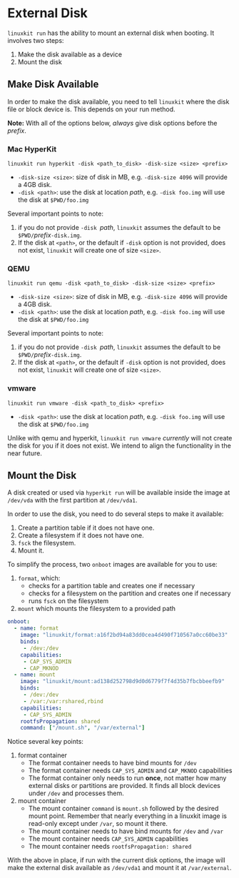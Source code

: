 # External Disk
`linuxkit run` has the ability to mount an external disk when booting. It involves two steps:

1. Make the disk available as a device
2. Mount the disk

## Make Disk Available
In order to make the disk available, you need to tell `linuxkit` where the disk file or block device is. This depends on your run method.

**Note:** With all of the options below, *always* give disk options before the _prefix_.

### Mac HyperKit
`linuxkit run hyperkit -disk <path_to_disk> -disk-size <size> <prefix>`

* `-disk-size <size>`: size of disk in MB, e.g. `-disk-size 4096` will provide a 4GB disk.
* `-disk <path>`: use the disk at location _path_, e.g. `-disk foo.img` will use the disk at `$PWD/foo.img`

Several important points to note:

1. if you do not provide `-disk `_path_, `linuxkit` assumes the default to be `$PWD/`_prefix_`-disk.img`.
2. If the disk at `<path>`, or the default if `-disk` option is not provided, does not exist, `linuxkit` will create one of size `<size>`.

### QEMU
`linuxkit run qemu -disk <path_to_disk> -disk-size <size> <prefix>`

* `-disk-size <size>`: size of disk in MB, e.g. `-disk-size 4096` will provide a 4GB disk.
* `-disk <path>`: use the disk at location _path_, e.g. `-disk foo.img` will use the disk at `$PWD/foo.img`

Several important points to note:

1. if you do not provide `-disk `_path_, `linuxkit` assumes the default to be `$PWD/`_prefix_`-disk.img`.
2. If the disk at `<path>`, or the default if `-disk` option is not provided, does not exist, `linuxkit` will create one of size `<size>`.

### vmware
`linuxkit run vmware -disk <path_to_disk> <prefix>`

* `-disk <path>`: use the disk at location _path_, e.g. `-disk foo.img` will use the disk at `$PWD/foo.img`

Unlike with qemu and hyperkit, `linuxkit run vmware` _currently_ will not create the disk for you if it does not exist. We intend to align the functionality in the near future. 

## Mount the Disk
A disk created or used via `hyperkit run` will be available inside the image at `/dev/vda` with the first partition at `/dev/vda1`.

In order to use the disk, you need to do several steps to make it available:

1. Create a partition table if it does not have one.
2. Create a filesystem if it does not have one.
3. `fsck` the filesystem.
4. Mount it.

To simplify the process, two `onboot` images are available for you to use:

1. `format`, which:
    * checks for a partition table and creates one if necessary
    * checks for a filesystem on the partition and creates one if necessary
    * runs `fsck` on the filesystem
2. `mount` which mounts the filesystem to a provided path

```yml
onboot:
  - name: format
    image: "linuxkit/format:a16f2bd94a83dd0cea4d490f710567a0cc60be33"
    binds:
     - /dev:/dev
    capabilities:
     - CAP_SYS_ADMIN
     - CAP_MKNOD
  - name: mount
    image: "linuxkit/mount:ad138d252798d9d0d6779f7f4d35b7fbcbbeefb9"
    binds:
     - /dev:/dev
     - /var:/var:rshared,rbind
    capabilities:
     - CAP_SYS_ADMIN
    rootfsPropagation: shared
    command: ["/mount.sh", "/var/external"]
```

Notice several key points:

1. format container
    * The format container needs to have bind mounts for `/dev`
    * The format container needs `CAP_SYS_ADMIN` and `CAP_MKNOD` capabilities
    * The format container only needs to run **once**, not matter how many external disks or partitions are provided. It finds all block devices under `/dev` and processes them.
2. mount container
    * The mount container `command` is `mount.sh` followed by the desired mount point. Remember that nearly everything in a linuxkit image is read-only except under `/var`, so mount it there.
    * The mount container needs to have bind mounts for `/dev` and `/var`
    * The mount container needs `CAP_SYS_ADMIN` capabilities
    * The mount container needs `rootfsPropagation: shared`

With the above in place, if run with the current disk options, the image will make the external disk available as `/dev/vda1` and mount it at `/var/external`.
